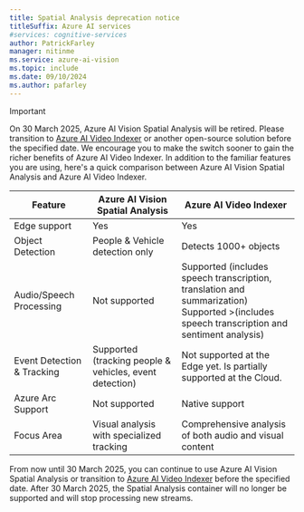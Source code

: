 ```yaml
---
title: Spatial Analysis deprecation notice
titleSuffix: Azure AI services
#services: cognitive-services
author: PatrickFarley
manager: nitinme
ms.service: azure-ai-vision
ms.topic: include
ms.date: 09/10/2024
ms.author: pafarley
---
```


> [!IMPORTANT]
> On 30 March 2025, Azure AI Vision Spatial Analysis will be retired. Please transition to [Azure AI Video Indexer](https://azurearcjumpstart.com/azure_arc_jumpstart/azure_edge_iot_ops/aks_edge_essentials_single_vi) or another open-source solution before the specified date. We encourage you to make the switch sooner to gain the richer benefits of Azure AI Video Indexer. In addition to the familiar features you are using, here's a quick comparison between Azure AI Vision Spatial Analysis and Azure AI Video Indexer.
>
>|Feature |	Azure AI Vision Spatial Analysis |	Azure AI Video Indexer |
>|---|---|---|
>|Edge support |	Yes 	|Yes |
>|Object Detection |	People & Vehicle detection only |	Detects 1000+ objects |
>|Audio/Speech Processing |	Not supported |	Supported (includes speech transcription, translation and summarization)<br>Supported >(includes speech transcription and sentiment analysis) |
>|Event Detection & Tracking |	Supported (tracking people & vehicles, event detection) |	Not supported at the Edge yet. Is partially supported at the Cloud. |
>|Azure Arc Support|	Not supported |	Native support |
>|Focus Area 	|Visual analysis with specialized tracking |	Comprehensive analysis of both audio and visual content |
> 
> From now until 30 March 2025, you can continue to use Azure AI Vision Spatial Analysis or transition to [Azure AI Video Indexer](https://azurearcjumpstart.com/azure_arc_jumpstart/azure_edge_iot_ops/aks_edge_essentials_single_vi) before the specified date. After 30 March 2025, the Spatial Analysis container will no longer be supported and will stop processing new streams.